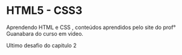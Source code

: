# HTML5 - CSS3 

Aprendendo HTML e CSS , conteúdos aprendidos pelo site do prof° Guanabara do curso em video.

<a hef="https://herykw.github.io/HML5//Exercicios/Ex%20021/Desafio/index02.html">Ultimo desafio do capitulo 2</a>